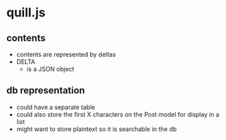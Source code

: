 # quill.js
## contents
- contents are represented by deltas
- DELTA
  - is a JSON object

## db representation
- could have a separate table
- could also store the first X characters on the Post model for display in a list
- might want to store plaintext so it is searchable in the db
